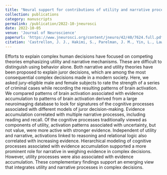 ```yaml
---
title: "Neural support for contributions of utility and narrative processing of evidence in juror decision making"
collection: publications
category: manuscripts
permalink: /publication/2022-10-jneurosci
date: 2022-10-05
venue: 'Journal of Neuroscience'
paperurl: 'https://www.jneurosci.org/content/jneuro/42/40/7624.full.pdf'
citation: 'Castrellon, J. J., Hakimi, S., Parelman, J. M., Yin, L., Law, J. R., Skene, J. A. G., Ball, D. A., Malekpour, A., Beskind, D. H., Vidmar, N., Pearson, J. M., Carter, R. M., & Skene, J. H. P. (2022). Neural Support for Contributions of Utility and Narrative Processing of Evidence in Juror Decision Making. The Journal of neuroscience : the official journal of the Society for Neuroscience, 42(40), 7624–7633.'
---
```


Efforts to explain complex human decisions have focused on competing theories emphasizing utility and narrative mechanisms. These are difficult to distinguish using behavior alone. Both narrative and utility theories have been proposed to explain juror decisions, which are among the most consequential complex decisions made in a modern society. Here, we asked jury-eligible male and female subjects to rate the strength of a series of criminal cases while recording the resulting patterns of brain activation. We compared patterns of brain activation associated with evidence accumulation to patterns of brain activation derived from a large neuroimaging database to look for signatures of the cognitive processes associated with different models of juror decision-making. Evidence accumulation correlated with multiple narrative processes, including reading and recall. Of the cognitive processes traditionally viewed as components of utility, activation patterns associated with uncertainty, but not value, were more active with stronger evidence. Independent of utility and narrative, activations linked to reasoning and relational logic also correlated with increasing evidence. Hierarchical modeling of cognitive processes associated with evidence accumulation supported a more prominent role for narrative in weighing evidence in complex decisions. However, utility processes were also associated with evidence accumulation. These complementary findings support an emerging view that integrates utility and narrative processes in complex decisions.